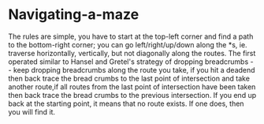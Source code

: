 # Navigating-a-maze

 The rules are simple, you have to start at the top-left corner and find a path to the bottom-right corner; you can go left/right/up/down along the *s, ie. traverse horizontally, 
 vertically, but not diagonally along the routes. 
  The first operated similar to Hansel and Gretel's strategy of dropping breadcrumbs -- 
  keep dropping breadcrumbs along the route you take, if you hit a deadend then back trace the bread crumbs to the last point of intersection and take another route,if all routes
  from the last point of intersection have been taken then back trace the bread crumbs to the previous intersection. 
  If you end up back at the starting point, it means that no route exists. 
  If one does, then you will find it.
